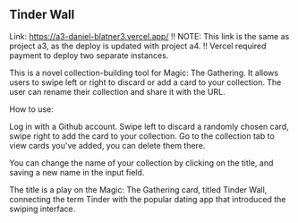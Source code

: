 ## Tinder Wall

Link: https://a3-daniel-blatner3.vercel.app/
!! NOTE: This link is the same as project a3, as the deploy is updated with project a4.
!! Vercel required payment to deploy two separate instances.

This is a novel collection-building tool for Magic: The Gathering.
It allows users to swipe left or right to discard or add a card to your collection.
The user can rename their collection and share it with the URL.


How to use:

Log in with a Github account.
Swipe left to discard a randomly chosen card, swipe right to add the card to your collection.
Go to the collection tab to view cards you've added, you can delete them there.

You can change the name of your collection by clicking on the title, and saving a new name in the input field.

The title is a play on the Magic: The Gathering card, titled Tinder Wall, connecting the term Tinder with the popular dating app that introduced the swiping interface.
